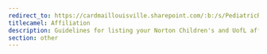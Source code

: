 ```yaml
---
redirect_to: https://cardmaillouisville.sharepoint.com/:b:/s/PediatricResearchAccesstoServices/EWe5zO4ijBRGnA9qCpaeE0IBSRvebL49_jS0zpO2ns6U0A?e=85KECn
titlecamel: Affiliation
description: Guidelines for listing your Norton Children's and UofL affiliations on scientific abstracts and article submissions
section: other
---
```

